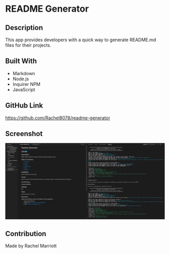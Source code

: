 # README Generator

## Description
    
This app provides developers with a quick way to generate README.md files for their projects.  

## Built With
* Markdown
* Node.js
* Inquirer NPM
* JavaScript

## GitHub Link
https://github.com/Rachel8078/readme-generator

## Screenshot
![](./assets/images/readme-generator.png)

## Contribution
Made by Rachel Marriott

